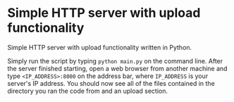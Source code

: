 # Simple HTTP server with upload functionality
Simple HTTP server with upload functionality written in Python.

Simply run the script by typing `python main.py` on the command line. 
After the server finished starting, open a web browser from another machine and type `<IP_ADDRESS>:8000` on the address bar, where `IP_ADDRESS` is your server's IP address. 
You should now see all of the files contained in the directory you ran the code from and an upload section.
